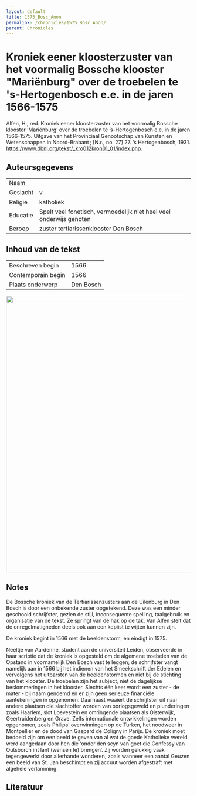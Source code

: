 ```yaml
---
layout: default
title: 1575_Bosc_Anon
permalink: /chronicles/1575_Bosc_Anon/
parent: Chronicles
--- 
```



# Kroniek eener kloosterzuster van het voormalig Bossche klooster "Marie͏̈nburg" over de troebelen te 's-Hertogenbosch e.e. in de jaren 1566-1575 

Alfen, H., red. Kroniek eener kloosterzuster van het voormalig Bossche klooster ‘Marie͏̈nburg’ over de troebelen te ’s-Hertogenbosch e.e. in de jaren 1566-1575. Uitgave van het Provinciaal Genootschap van Kunsten en Wetenschappen in Noord-Brabant ; [N.r., no. 27] 27. ’s Hertogenbosch, 1931. https://www.dbnl.org/tekst/_kro012kron01_01/index.php. 

## Auteursgegevens 

| | | 
| --------------- | --------------- | 
| Naam |   | 
| Geslacht | v | 
| Religie | katholiek | 
| Educatie | Spelt veel fonetisch, vermoedelijk niet heel veel onderwijs genoten | 
| Beroep | zuster tertiarissenklooster Den Bosch | 

## Inhoud van de tekst 

| | | 
| --------------- | --------------- | 
| Beschreven begin | 1566 | 
| Contemporain begin | 1566 | 
| Plaats onderwerp | Den Bosch | 

[<img src="..\..\barplots_chronicles\1575_Bosc_Anon.jpg" width="750"/>](..\..\barplots_chronicles\1575_Bosc_Anon.jpg) 

## Notes 

De Bossche kroniek van de Tertiarissenzusters aan de Uilenburg in Den Bosch is
door een onbekende zuster opgetekend. Deze was een minder geschoold
schrijfster, gezien de stijl, inconsequente spelling, taalgebruik en
organisatie van de tekst. Ze springt van de hak op de tak. Van Alfen stelt dat
de onregelmatigheden deels ook aan een kopiist te wijten kunnen zijn.

De kroniek begint in 1566 met de beeldenstorm, en eindigt in 1575.

Neeltje van Aardenne, student aan de universiteit Leiden, observeerde in haar
scriptie dat de kroniek is opgesteld om de algemene troebelen van de Opstand
in voornamelijk Den Bosch vast te leggen; de schrijfster vangt namelijk aan in
1566 bij het indienen van het Smeekschrift der Edelen en vervolgens het
uitbarsten van de beeldenstormen en niet bij de stichting van het klooster. De
troebelen zijn het subject, niet de dagelijkse beslommeringen in het klooster.
Slechts één keer wordt een zuster - de mater - bij naam genoemd en er zijn
geen serieuze financiële aantekeningen in opgenomen. Daarnaast waaiert de
schrijfster uit naar andere plaatsen die slachtoffer worden van oorlogsgeweld
en plunderingen zoals Haarlem, slot Loevestein en omringende plaatsen als
Oisterwijk, Geertruidenberg en Grave. Zelfs internationale ontwikkelingen
worden opgenomen, zoals Philips’ overwinningen op de Turken, het noodweer in
Montpellier en de dood van Gaspard de Coligny in Parijs.  De kroniek moet
bedoeld zijn om een beeld te geven van al wat de goede Katholieke wereld werd
aangedaan door hen die ‘onder den scyn van goet die Confessy van Outsborch int
lant (wensen te) brengen’.  Zij worden gelukkig vaak tegengewerkt door
allerhande wonderen, zoals wanneer een aantal Geuzen een beeld van St. Jan
beschimpt en zij accuut worden afgestraft met algehele verlamming.



## Literatuur 

